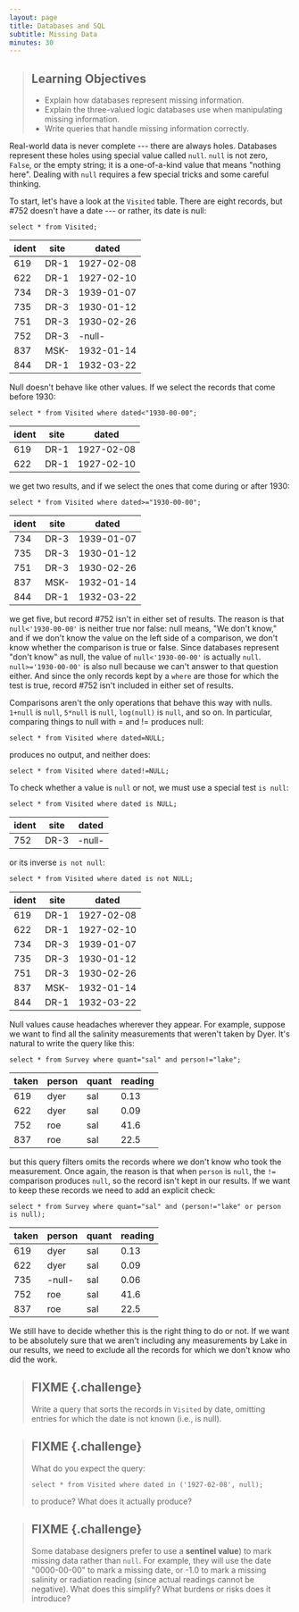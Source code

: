 ```yaml
---
layout: page
title: Databases and SQL
subtitle: Missing Data
minutes: 30
---
```

> ## Learning Objectives
>
> *   Explain how databases represent missing information.
> *   Explain the three-valued logic databases use when manipulating missing information.
> *   Write queries that handle missing information correctly.

Real-world data is never complete --- there are always holes.
Databases represent these holes using special value called `null`.
`null` is not zero, `False`, or the empty string;
it is a one-of-a-kind value that means "nothing here".
Dealing with `null` requires a few special tricks
and some careful thinking.

To start,
let's have a look at the `Visited` table.
There are eight records,
but #752 doesn't have a date --- or rather,
its date is null:

~~~ {.sql}
select * from Visited;
~~~

|ident|site|dated     |
|-----|----|----------|
|619  |DR-1|1927-02-08|
|622  |DR-1|1927-02-10|
|734  |DR-3|1939-01-07|
|735  |DR-3|1930-01-12|
|751  |DR-3|1930-02-26|
|752  |DR-3|-null-    |
|837  |MSK-|1932-01-14|
|844  |DR-1|1932-03-22|

Null doesn't behave like other values.
If we select the records that come before 1930:

~~~ {.sql}
select * from Visited where dated<"1930-00-00";
~~~

|ident|site|dated     |
|-----|----|----------|
|619  |DR-1|1927-02-08|
|622  |DR-1|1927-02-10|

we get two results,
and if we select the ones that come during or after 1930:

~~~ {.sql}
select * from Visited where dated>="1930-00-00";
~~~

|ident|site|dated     |
|-----|----|----------|
|734  |DR-3|1939-01-07|
|735  |DR-3|1930-01-12|
|751  |DR-3|1930-02-26|
|837  |MSK-|1932-01-14|
|844  |DR-1|1932-03-22|

we get five,
but record #752 isn't in either set of results.
The reason is that
`null<'1930-00-00'`
is neither true nor false:
null means, "We don't know,"
and if we don't know the value on the left side of a comparison,
we don't know whether the comparison is true or false.
Since databases represent "don't know" as null,
the value of `null<'1930-00-00'`
is actually `null`.
`null>='1930-00-00'` is also null
because we can't answer to that question either.
And since the only records kept by a `where`
are those for which the test is true,
record #752 isn't included in either set of results.

Comparisons aren't the only operations that behave this way with nulls.
`1+null` is `null`,
`5*null` is `null`,
`log(null)` is `null`,
and so on.
In particular,
comparing things to null with = and != produces null:

~~~ {.sql}
select * from Visited where dated=NULL;
~~~

produces no output, and neither does:

~~~ {.sql}
select * from Visited where dated!=NULL;
~~~

To check whether a value is `null` or not,
we must use a special test `is null`:

~~~ {.sql}
select * from Visited where dated is NULL;
~~~

|ident|site|dated     |
|-----|----|----------|
|752  |DR-3|-null-    |

or its inverse `is not null`:

~~~ {.sql}
select * from Visited where dated is not NULL;
~~~

|ident|site|dated     |
|-----|----|----------|
|619  |DR-1|1927-02-08|
|622  |DR-1|1927-02-10|
|734  |DR-3|1939-01-07|
|735  |DR-3|1930-01-12|
|751  |DR-3|1930-02-26|
|837  |MSK-|1932-01-14|
|844  |DR-1|1932-03-22|

Null values cause headaches wherever they appear.
For example,
suppose we want to find all the salinity measurements
that weren't taken by Dyer.
It's natural to write the query like this:

~~~ {.sql}
select * from Survey where quant="sal" and person!="lake";
~~~

|taken|person|quant|reading|
|-----|------|-----|-------|
|619  |dyer  |sal  |0.13   |
|622  |dyer  |sal  |0.09   |
|752  |roe   |sal  |41.6   |
|837  |roe   |sal  |22.5   |

but this query filters omits the records
where we don't know who took the measurement.
Once again,
the reason is that when `person` is `null`,
the `!=` comparison produces `null`,
so the record isn't kept in our results.
If we want to keep these records
we need to add an explicit check:

~~~ {.sql}
select * from Survey where quant="sal" and (person!="lake" or person is null);
~~~

|taken|person|quant|reading|
|-----|------|-----|-------|
|619  |dyer  |sal  |0.13   |
|622  |dyer  |sal  |0.09   |
|735  |-null-|sal  |0.06   |
|752  |roe   |sal  |41.6   |
|837  |roe   |sal  |22.5   |

We still have to decide whether this is the right thing to do or not.
If we want to be absolutely sure that
we aren't including any measurements by Lake in our results,
we need to exclude all the records for which we don't know who did the work.

> ## FIXME {.challenge}
>
> Write a query that sorts the records in `Visited` by date,
> omitting entries for which the date is not known
> (i.e., is null).

> ## FIXME {.challenge}
>
> What do you expect the query:
>
> ~~~
> select * from Visited where dated in ('1927-02-08', null);
> ~~~
>
> to produce?
> What does it actually produce?

> ## FIXME {.challenge}
>
> Some database designers prefer to use
> a **sentinel value**)
> to mark missing data rather than `null`.
> For example,
> they will use the date "0000-00-00" to mark a missing date,
> or -1.0 to mark a missing salinity or radiation reading
> (since actual readings cannot be negative).
> What does this simplify?
> What burdens or risks does it introduce?
